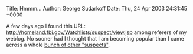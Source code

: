 Title: Hmmm...
Author: George Sudarkoff
Date: Thu, 24 Apr 2003 24:31:45 +0000

A few days ago I found this URL:
http://homeland.fbi.gov/Watchlists/suspect/view.jsp among referers of my
weblog. No sooner had I thought that I am becoming popular than I came
across a whole [bunch of other
"suspects"](http://www.gulker.com/2003/04/05.html).
